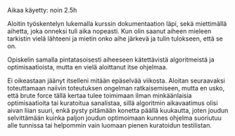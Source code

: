Aikaa käyetty: noin 2.5h

Aloitin työskentelyn lukemalla kurssin dokumentaation läpi, sekä miettimällä aihetta, joka onneksi tuli aika nopeasti. Kun olin saanut aiheen mieleen tarkistin vielä lähteeni ja mietin onko aihe järkevä ja tulin tulokseen, että se on.

Opiskelin samalla pintatasoisesti aiheeseen kätettävistä algoritmeistä ja optimisaatioista, mutta en vielä aloittanut itse ohjelmaa. 

Ei oikeastaan jäänyt itselleni mitään epäselvää viikosta. Aloitan seuraavaksi toteuttamaan naiivin toteutuksen ongelman ratkaisemiseen, mutta en usko, että brute force tällä kertaa tulee toimimaan ilman minkäänlaisia optimisaatioita tai kuratoitua sanalistaa, sillä algoritmin aikavaatimus olisi aivan liian suuri, enkä pysty pitämään konetta päällä kuukautta, joten joudun selvittämään kuinka paljon joudun optimoimaan kunnes ohjelma suoriutuu alle tunnissa tai helpommin vain luomaan pienen kuratoidun testilistan.
